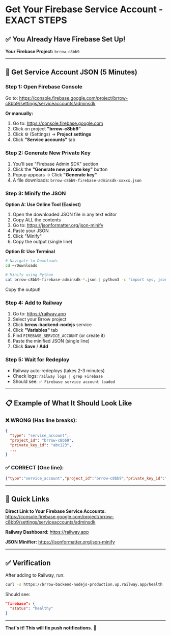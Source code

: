 # Get Your Firebase Service Account - EXACT STEPS

## ✅ You Already Have Firebase Set Up!

**Your Firebase Project:** `brrow-c8bb9`

---

## 🚀 Get Service Account JSON (5 Minutes)

### Step 1: Open Firebase Console
Go to: https://console.firebase.google.com/project/brrow-c8bb9/settings/serviceaccounts/adminsdk

**Or manually:**
1. Go to: https://console.firebase.google.com
2. Click on project **"brrow-c8bb9"**
3. Click ⚙️ (Settings) → **Project settings**
4. Click **"Service accounts"** tab

### Step 2: Generate New Private Key
1. You'll see "Firebase Admin SDK" section
2. Click the **"Generate new private key"** button
3. Popup appears → Click **"Generate key"**
4. A file downloads: `brrow-c8bb9-firebase-adminsdk-xxxxx.json`

### Step 3: Minify the JSON

**Option A: Use Online Tool (Easiest)**
1. Open the downloaded JSON file in any text editor
2. Copy ALL the contents
3. Go to: https://jsonformatter.org/json-minify
4. Paste your JSON
5. Click "Minify"
6. Copy the output (single line)

**Option B: Use Terminal**
```bash
# Navigate to Downloads
cd ~/Downloads

# Minify using Python
cat brrow-c8bb9-firebase-adminsdk-*.json | python3 -c "import sys, json; print(json.dumps(json.load(sys.stdin)))"
```

Copy the output!

### Step 4: Add to Railway

1. Go to: https://railway.app
2. Select your Brrow project
3. Click **brrow-backend-nodejs** service
4. Click **"Variables"** tab
5. Find `FIREBASE_SERVICE_ACCOUNT` (or create it)
6. Paste the minified JSON (single line)
7. Click **Save** / **Add**

### Step 5: Wait for Redeploy
- Railway auto-redeploys (takes 2-3 minutes)
- Check logs: `railway logs | grep Firebase`
- Should see: `✅ Firebase service account loaded`

---

## 📋 Example of What It Should Look Like

### ❌ WRONG (Has line breaks):
```json
{
  "type": "service_account",
  "project_id": "brrow-c8bb9",
  "private_key_id": "abc123",
  ...
}
```

### ✅ CORRECT (One line):
```json
{"type":"service_account","project_id":"brrow-c8bb9","private_key_id":"abc123","private_key":"-----BEGIN PRIVATE KEY-----\nABC...\n-----END PRIVATE KEY-----\n","client_email":"firebase-adminsdk@brrow-c8bb9.iam.gserviceaccount.com",...}
```

---

## 🔗 Quick Links

**Direct Link to Your Firebase Service Accounts:**
https://console.firebase.google.com/project/brrow-c8bb9/settings/serviceaccounts/adminsdk

**Railway Dashboard:**
https://railway.app

**JSON Minifier:**
https://jsonformatter.org/json-minify

---

## ✅ Verification

After adding to Railway, run:
```bash
curl -s https://brrow-backend-nodejs-production.up.railway.app/health | python3 -m json.tool | grep -A 3 firebase
```

Should see:
```json
"firebase": {
  "status": "healthy"
}
```

---

**That's it! This will fix push notifications.** 🚀
